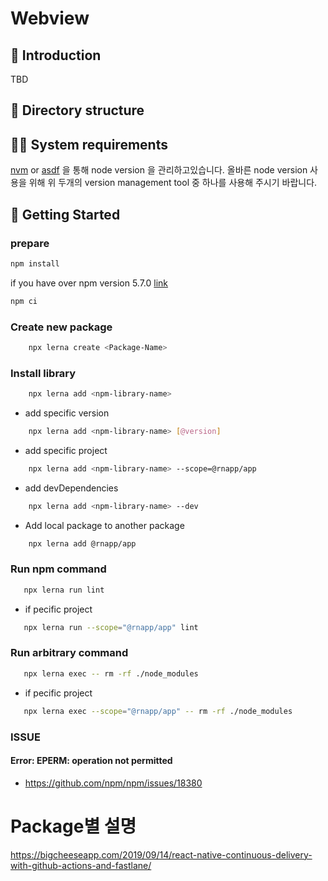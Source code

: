 # Webview

## 📖 Introduction

TBD

## 📂 Directory structure

## 👨‍💻 System requirements

[nvm](https://github.com/nvm-sh/nvm) or [asdf](https://github.com/asdf-vm/asdf) 을 통해 node version 을 관리하고있습니다.
올바른 node version 사용을 위해 위 두개의 version management tool 중 하나를 사용해 주시기 바랍니다.

## 🌇 Getting Started

### prepare

```sh
npm install
```

if you have over npm version 5.7.0 [link](https://medium.com/@trustyoo86/ci-%ED%99%98%EA%B2%BD%EC%9D%84-%EC%9C%84%ED%95%9C-npm-ci-npm-ci-for-continous-integration-850fc48dd4cc)

```sh
npm ci
```

### **Create new package**

```sh
    npx lerna create <Package-Name>
```

### **Install library**

```sh
    npx lerna add <npm-library-name>
```

- add specific version

```sh
    npx lerna add <npm-library-name> [@version]
```

- add specific project

```sh
    npx lerna add <npm-library-name> --scope=@rnapp/app
```

- add devDependencies

```sh
    npx lerna add <npm-library-name> --dev
```

- Add local package to another package

```sh
    npx lerna add @rnapp/app
```

### **Run npm command**

```sh
   npx lerna run lint
```

- if pecific project

```sh
   npx lerna run --scope="@rnapp/app" lint
```

### **Run arbitrary command**

```sh
   npx lerna exec -- rm -rf ./node_modules
```

- if pecific project

```sh
   npx lerna exec --scope="@rnapp/app" -- rm -rf ./node_modules
```


### ISSUE
#### Error: EPERM: operation not permitted
- https://github.com/npm/npm/issues/18380

# Package별 설명

https://bigcheeseapp.com/2019/09/14/react-native-continuous-delivery-with-github-actions-and-fastlane/
